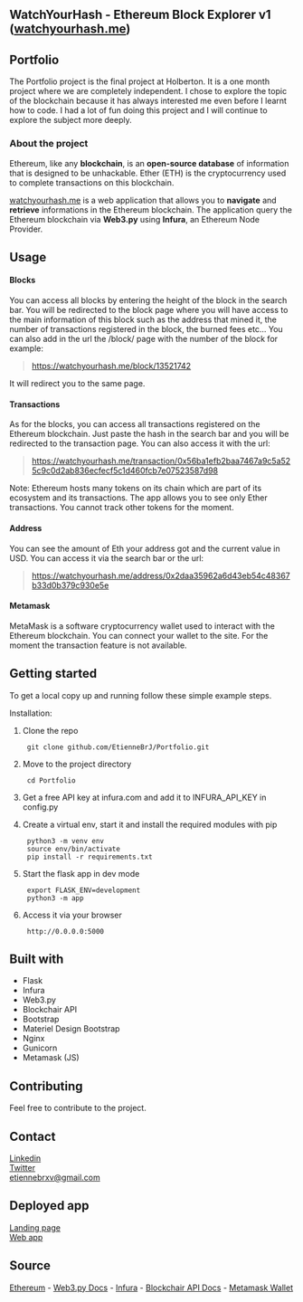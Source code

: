 WatchYourHash - Ethereum Block Explorer v1 ([watchyourhash.me](https://watchyourhash.me))
---
## Portfolio

The Portfolio project is the final project at Holberton. It is a one month project where we are completely independent. I chose to explore the topic of the blockchain because it has always interested me even before I learnt how to code. I had a lot of fun doing this project and I will continue to explore the subject more deeply.

### About the project

Ethereum, like any **blockchain**, is an **open-source database** of information that is designed to be unhackable. Ether (ETH) is the cryptocurrency used to complete transactions on this blockchain.

[watchyourhash.me](https://www.watchyourhash.me) is a web application that allows you to **navigate** and **retrieve** informations in the Ethereum blockchain.
The application query the Ethereum blockchain via **Web3.py** using **Infura**, an Ethereum Node Provider.

## Usage
#### Blocks

You can access all blocks by entering the height of the block in the search bar. You will be redirected to the block page where you will have access to the main information of this block such as the address that mined it, the number of transactions registered in the block, the burned fees etc...
You can also add in the url the /block/ page with the number of the block for example:

>https://watchyourhash.me/block/13521742

It will redirect you to the same page.
#### Transactions

As for the blocks, you can access all transactions registered on the Ethereum blockchain. Just paste the hash in the search bar and you will be redirected to the transaction page.
You can also access it with the url:

>https://watchyourhash.me/transaction/0x56ba1efb2baa7467a9c5a525c9c0d2ab836ecfecf5c1d460fcb7e07523587d98

Note: Ethereum hosts many tokens on its chain which are part of its ecosystem and its transactions. The app allows you to see only Ether transactions. You cannot track other tokens for the moment.

#### Address
You can see the amount of Eth your address got and the current value in USD.
You can access it via the search bar or the url:

>https://watchyourhash.me/address/0x2daa35962a6d43eb54c48367b33d0b379c930e5e

#### Metamask

MetaMask is a software cryptocurrency wallet used to interact with the Ethereum blockchain. You can connect your wallet to the site. For the moment the transaction feature is not available.

## Getting started

To get a local copy up and running follow these simple example steps.

Installation:

1. Clone the repo

        git clone github.com/EtienneBrJ/Portfolio.git


2. Move to the project directory
        
        cd Portfolio

3. Get a free API key at infura.com and add it to INFURA_API_KEY in config.py

4. Create a virtual env, start it and install the required modules with pip

        python3 -m venv env
        source env/bin/activate
        pip install -r requirements.txt

5. Start the flask app in dev mode

        export FLASK_ENV=development
        python3 -m app

6. Access it via your browser

        http://0.0.0.0:5000

## Built with

- Flask
- Infura
- Web3.py
- Blockchair API
- Bootstrap
- Materiel Design Bootstrap
- Nginx
- Gunicorn
- Metamask (JS)

## Contributing

Feel free to contribute to the project.

## Contact

[Linkedin](https://www.linkedin.com/in/etienne-brun-06187a205/)<br>[Twitter](https://twitter.com/read2696)<br>etiennebrxv@gmail.com
## Deployed app

[Landing page](https://EtienneBrJ.github.io)<br>[Web app](https://watchyourhash.me)


## Source

[Ethereum](https://ethereum.org/en/developers/docs/intro-to-ethereum/) - [Web3.py Docs](https://web3py.readthedocs.io/en/stable/quickstart.html) - [Infura](https://infura.io/) - [Blockchair API Docs](https://blockchair.com/api/docs#link_M1) - [Metamask Wallet](https://metamask.io/)